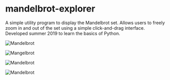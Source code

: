 # mandelbrot-explorer

A simple utility program to display the Mandelbrot set. Allows users to freely zoom in and out of the set using a simple click-and-drag interface. Developed summer 2019 to learn the basics of Python.

![Mandelbrot](https://i.imgur.com/J0w8gEI.png)

![Mangelbrot](https://i.imgur.com/pKwNP5H.png)

![Mandelbrot](https://i.imgur.com/5p3hzTi.png)

![Mandelbrot](https://i.imgur.com/UfNfPRz.png)
